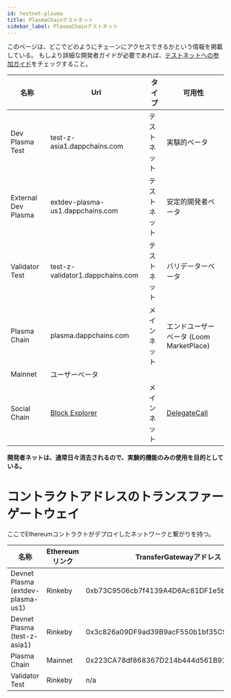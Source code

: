 ```yaml
---
id: testnet-plasma
title: PlasmaChainテストネット
sidebar_label: PlasmaChainテストネット
---
```

このページは、どこでどのようにチェーンにアクセスできるかという情報を掲載している。 もしより詳細な開発者ガイドが必要であれば、[テストネットへの参加ガイド](join-testnet.html)をチェックすること。

| 名称                  | Url                                                   | タイプ    | 可用性                                      |
| ------------------- | ----------------------------------------------------- | ------ | ---------------------------------------- |
| Dev Plasma Test     | test-z-asia1.dappchains.com                           | テストネット | 実験的ベータ                                   |
| External Dev Plasma | extdev-plasma-us1.dappchains.com                      | テストネット | 安定的開発者ベータ                                |
| Validator Test      | test-z-validator1.dappchains.com                      | テストネット | バリデーターベータ                                |
| Plasma Chain        | plasma.dappchains.com                                 | メインネット | エンドユーザーベータ (Loom MarketPlace)            |
| Mainnet             | ユーザーベータ                                               |        |                                          |
| Social Chain        | [Block Explorer](https://blockchain.delegatecall.com) | メインネット | [DelegateCall](https://delegatecall.com) |

**開発者ネットは、通常日々消去されるので、実験的機能のみの使用を目的としている。**

# コントラクトアドレスのトランスファーゲートウェイ

ここでEthereumコントラクトがデプロイしたネットワークと繋がりを持つ。

| 名称                                | Ethereumリンク | TransferGatewayアドレス                        |
| --------------------------------- | ----------- | ------------------------------------------ |
| Devnet Plasma (extdev-plasma-us1) | Rinkeby     | 0xb73C9506cb7f4139A4D6Ac81DF1e5b6756Fab7A2 |
| Devnet Plasma (test-z-asia1)      | Rinkeby     | 0x3c826a09DF9ad39B9acF550b1bf35C9b6AfCd943 |
| Plasma Chain                      | Mainnet     | 0x223CA78df868367D214b444d561B9123c018963A |
| Validator Test                    | Rinkeby     | n/a                                        |
